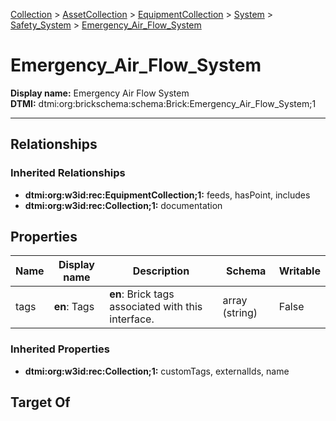 [Collection](../../../../Collection.md) > [AssetCollection](../../../AssetCollection.md) > [EquipmentCollection](../../EquipmentCollection.md) > [System](../System.md) > [Safety_System](Safety_System.md) > [Emergency_Air_Flow_System](.)
# Emergency_Air_Flow_System

**Display name:** Emergency Air Flow System<br />
**DTMI:** dtmi:org:brickschema:schema:Brick:Emergency_Air_Flow_System;1

---
## Relationships
### Inherited Relationships
* **dtmi:org:w3id:rec:EquipmentCollection;1:** feeds, hasPoint, includes
* **dtmi:org:w3id:rec:Collection;1:** documentation
## Properties
|Name|Display name|Description|Schema|Writable|
|-|-|-|-|-|
|tags|**en**: Tags|**en**: Brick tags associated with this interface.|array (string)|False|
### Inherited Properties
* **dtmi:org:w3id:rec:Collection;1:** customTags, externalIds, name
## Target Of

